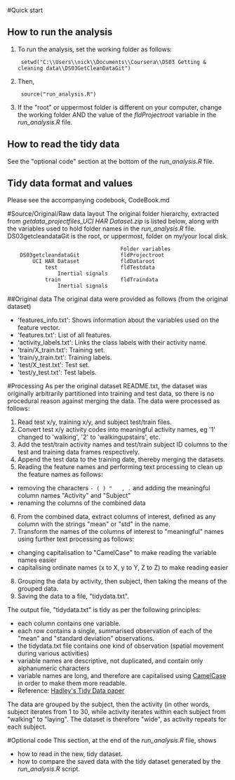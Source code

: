 #Quick start
## How to run the analysis
1. To run the analysis, set the working folder as follows:

		setwd("C:\\Users\\nick\\Documents\\Coursera\\DS03 Getting & cleaning data\\DS03GetCleanDataGit")
2. Then,

		source("run_analysis.R")

3. If the "root" or uppermost folder is different on your computer, change the working folder AND the value of the *fldProjectroot* variable in the *run_analysis.R* file.

## How to read the tidy data
See the "optional code" section at the bottom of the *run_analysis.R* file.

## Tidy data format and values
Please see the accompanying codebook, CodeBook.md

#Source/Original/Raw data layout
The original folder hierarchy, extracted from *getdata_projectfiles_UCI HAR Dataset.zip* is listed below, along with the variables used to hold folder names in the *run_analysis.R* file. DS03getcleandataGit is the root, or uppermost, folder on my/your local disk.

										Folder variables
		DS03getcleandataGit				fldProjectroot
 			UCI HAR Dataset				fldDataroot
    			test					fldTestdata
	       			Inertial signals
    			train					fldTraindata
	       			Inertial signals
	   
 
##Original data 
The original data were provided as follows (from the original dataset)

- 'features_info.txt': Shows information about the variables used on the feature vector.
- 'features.txt': List of all features.
- 'activity_labels.txt': Links the class labels with their activity name.
- 'train/X_train.txt': Training set.
- 'train/y_train.txt': Training labels.
- 'test/X_test.txt': Test set.
- 'test/y_test.txt': Test labels.

#Processing
As per the original dataset README.txt, the dataset was originally arbitrarily partitioned into training and test data, so there is no procedural reason against merging the data. The data were processed as follows:

1. Read test x/y, training x/y, and subject test/train files.
2. Convert test x/y activity codes into meaningful activity names, eg '1' changed to 'walking', '2' to 'walkingupstairs', etc.
3. Add the test/train activity names and test/train subject ID columns to the test and training data frames respectively.
4. Append the test data to the training date, thereby merging the datasets.
5. Reading the feature names and performing text processing to clean up the feature names as follows:
* removing the characters `- ( ) "   , .` and adding the meaningful column names "Activity" and "Subject" 
* renaming the columns of the combined data
6. From the combined data, extract columns of interest, defined as any column with the strings "mean" or "std" in the name.
7. Transform the names of the columns of interest to "meaningful" names using further text processing as follows:
* changing capitalisation to "CamelCase" to make reading the variable names easier
* capitalising ordinate names (x to X, y to Y, Z to Z) to make reading easier
8. Grouping the data by activity, then subject, then taking the means of the grouped data.
9. Saving the data to a file, "tidydata.txt".

The output file, "tidydata.txt" is tidy as per the following principles:
- each column contains one variable.
- each row contains a single, summarised observation of each of the "mean" and "standard deviation" observations.
- the tidydata.txt file contains one kind of observation (spatial movement during various activities)
- variable names are descriptive, not duplicated, and contain only alphanumeric characters
- variable names are long, and therefore are capitalised using [CamelCase](http://en.wikipedia.org/wiki/CamelCase "CamelCase") in order to make them more readable.
- Reference: [Hadley's Tidy Data paper](http://vita.had.co.nz/papers/tidy-data.pdf)
 
The data are grouped by the subject, then the activity (in other words, subject iterates from 1 to 30, while activity iterates within each subject from "walking" to "laying". The dataset is therefore "wide", as activity repeats for each subject.

#Optional code
This section, at the end of the *run_analysis.R* file, shows
* how to read in the new, tidy dataset.
* how to compare the saved data with the tidy dataset generated by the *run_analysis.R* script.